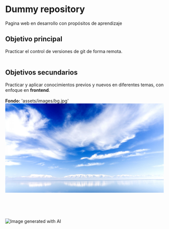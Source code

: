 # Dummy repository

Pagina web en desarrollo con propósitos de aprendizaje

## Objetivo principal

Practicar el control de versiones de git de forma remota.
</br></br>

## Objetivos secundarios

Practicar y aplicar conocimientos previos y nuevos en diferentes temas, con enfoque en **frontend**.
</br></br>
**Fondo:** 'assets/images/bg.jpg'
![Background Image](./assets/images/bg.jpg)

</br></br></br>

![Image generated with AI](./assets/images/ai-buildings.4.png)
